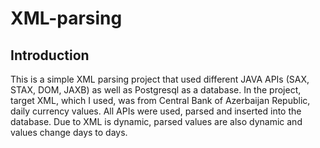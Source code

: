 # XML-parsing


## Introduction

This is a simple XML parsing project that used different JAVA APIs (SAX, STAX, DOM, JAXB) as well as Postgresql as a database. In the project,  target XML, which I used, was from Central Bank of Azerbaijan Republic, daily currency values.  All APIs were used, parsed and inserted into the database. Due to XML is dynamic, parsed values are also dynamic and values change days to days.



